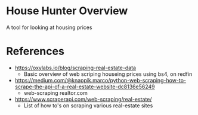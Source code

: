 # House Hunter Overview
A tool for looking at housing prices


# References
- https://oxylabs.io/blog/scraping-real-estate-data
   * Basic overview of web scriping houseing prices using bs4, on redfin
- https://medium.com/@knappik.marco/python-web-scraping-how-to-scrape-the-api-of-a-real-estate-website-dc8136e56249
   * web-scraping realtor.com
- https://www.scraperapi.com/web-scraping/real-estate/
   * List of how to's on scraping various real-estate sites